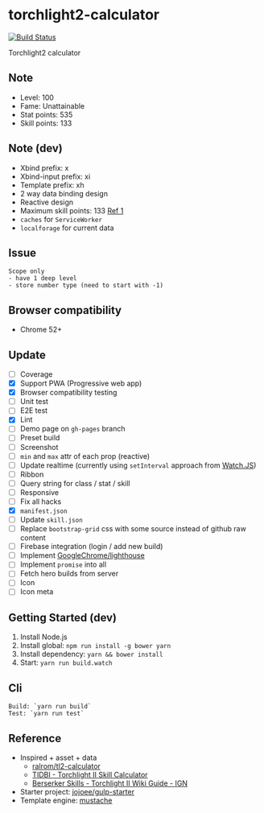 # torchlight2-calculator
[![Build Status](https://travis-ci.org/jojoee/torchlight2-calculator.svg)](https://travis-ci.org/jojoee/torchlight2-calculator)

Torchlight2 calculator

## Note
- Level: 100
- Fame: Unattainable
- Stat points: 535
- Skill points: 133

## Note (dev)
- Xbind prefix: x
- Xbind-input prefix: xi
- Template prefix: xh
- 2 way data binding design
- Reactive design
- Maximum skill points: 133 [Ref 1](http://gaming.stackexchange.com/questions/85455/maximum-number-of-skill-points-you-can-have-in-torchlight-2)
- `caches` for `ServiceWorker`
- `localforage` for current data

## Issue
```
Scope only
- have 1 deep level
- store number type (need to start with -1)
```

## Browser compatibility
- Chrome 52+

## Update
- [ ] Coverage
- [x] Support PWA (Progressive web app)
- [x] Browser compatibility testing
- [ ] Unit test
- [ ] E2E test
- [x] Lint
- [ ] Demo page on `gh-pages` branch
- [ ] Preset build
- [ ] Screenshot
- [ ] `min` and `max` attr of each prop (reactive)
- [ ] Update realtime (currently using `setInterval` approach from [Watch.JS](https://github.com/melanke/Watch.JS))
- [ ] Ribbon
- [ ] Query string for class / stat / skill
- [ ] Responsive
- [ ] Fix all hacks
- [x] `manifest.json`
- [ ] Update `skill.json`
- [ ] Replace `bootstrap-grid` css with some source instead of github raw content
- [ ] Firebase integration (login / add new build)
- [ ] Implement [GoogleChrome/lighthouse](https://github.com/GoogleChrome/lighthouse)
- [ ] Implement `promise` into all
- [ ] Fetch hero builds from server
- [ ] Icon
- [ ] Icon meta

## Getting Started (dev)
1. Install Node.js
2. Install global: `npm run install -g bower yarn`
3. Install dependency: `yarn && bower install`
4. Start: `yarn run build.watch`

## Cli
```
Build: `yarn run build`
Test: `yarn run test`
```

## Reference
- Inspired + asset + data
  - [ralrom/tl2-calculator](https://github.com/ralrom/tl2-calculator)
  - [TIDBI - Torchlight II Skill Calculator](https://tidbi.ru/eng/berserker.php)
  - [Berserker Skills - Torchlight II Wiki Guide - IGN](http://www.ign.com/wikis/torchlight-2/Berserker_Skills)
- Starter project: [jojoee/gulp-starter](https://github.com/jojoee/gulp-starter)
- Template engine: [mustache](http://mustache.github.io/)

